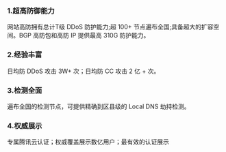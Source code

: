 ### 1.超高防御能力
网站高防拥有总计T级 DDoS 防护能力;超 100+ 节点遍布全国;具备超大的扩容空间。BGP 高防包和高防 IP 提供最高 310G 防护能力。

### 2.经验丰富
日均防 DDoS 攻击 3W+ 次；日均防 CC 攻击 2 亿 + 次。

### 3.检测全面
遍布全国的检测节点，可提供精确到区县级的 Local DNS 劫持检测。

### 4.权威展示
专属腾讯云认证；权威覆盖展示数亿用户；最有效的认证展示
